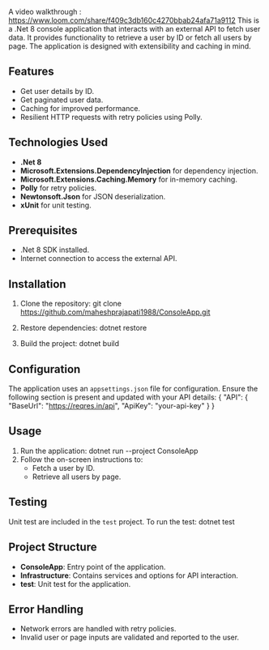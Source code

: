 
A video walkthrough : https://www.loom.com/share/f409c3db160c4270bbab24afa71a9112
This is a .Net 8 console application that interacts with an external API to fetch user data. It provides functionality to retrieve a user by ID or fetch all users by page. The application is designed with extensibility and caching in mind.

## Features

- Get user details by ID.
- Get paginated user data.
- Caching for improved performance.
- Resilient HTTP requests with retry policies using Polly.

## Technologies Used

- **.Net 8**
- **Microsoft.Extensions.DependencyInjection** for dependency injection.
- **Microsoft.Extensions.Caching.Memory** for in-memory caching.
- **Polly** for retry policies.
- **Newtonsoft.Json** for JSON deserialization.
- **xUnit** for unit testing.

## Prerequisites

- .Net 8 SDK installed.
- Internet connection to access the external API.

## Installation

1. Clone the repository: git clone https://github.com/maheshprajapati1988/ConsoleApp.git 

2. Restore dependencies: dotnet restore

3. Build the project: dotnet build
   
## Configuration

The application uses an `appsettings.json` file for configuration. Ensure the following section is present and updated with your API details:
{ "API": { "BaseUrl": "https://reqres.in/api", "ApiKey": "your-api-key" } }

## Usage

1. Run the application: dotnet run --project ConsoleApp
2. Follow the on-screen instructions to:
   - Fetch a user by ID.
   - Retrieve all users by page.

## Testing

Unit test are included in the `test` project. To run the test: dotnet test


## Project Structure

- **ConsoleApp**: Entry point of the application.
- **Infrastructure**: Contains services and options for API interaction.
- **test**: Unit test for the application.

## Error Handling

- Network errors are handled with retry policies.
- Invalid user or page inputs are validated and reported to the user.


   
